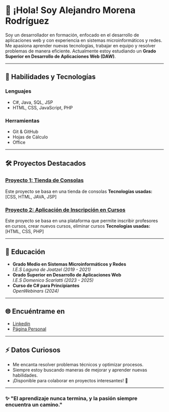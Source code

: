 # 👋 ¡Hola! Soy Alejandro Morena Rodríguez  

Soy un desarrollador en formación, enfocado en el desarrollo de aplicaciones web y con experiencia en sistemas microinformáticos y redes. Me apasiona aprender nuevas tecnologías, trabajar en equipo y resolver problemas de manera eficiente. Actualmente estoy estudiando un **Grado Superior en Desarrollo de Aplicaciones Web (DAW)**.

---

## 🚀 Habilidades y Tecnologías  
### Lenguajes  
- C#, Java, SQL, JSP  
- HTML, CSS, JavaScript, PHP  

### Herramientas  
- Git & GitHub  
- Hojas de Cálculo  
- Office  

---

## 🛠 Proyectos Destacados  

### [Proyecto 1: Tienda de Consolas](#)
Este proyecto se basa en una tienda de consolas
**Tecnologías usadas:** [CSS, HTML, JAVA, JSP]  

### [Proyecto 2: Aplicación de Inscripción en Cursos](#)
Este proyecto se basa en una plataforma que permite inscribir profesores en cursos,
crear nuevos cursos, eliminar cursos
**Tecnologías usadas:** [HTML, CSS, PHP]  

---

## 📜 Educación  
- **Grado Medio en Sistemas Microinformáticos y Redes**  
  *I.E.S Laguna de Joatzel (2019 - 2021)*  
- **Grado Superior en Desarrollo de Aplicaciones Web**  
  *I.E.S Domenico Scarlatti (2023 - 2025)*  
- **Curso de C# para Principiantes**  
  *OpenWebinars (2024)*  

---

## 🌐 Encuéntrame en  
- [Linkedin](https://www.linkedin.com)
- [Página Personal](https://www.alexmorena.es)

---

## ⚡ Datos Curiosos  
- Me encanta resolver problemas técnicos y optimizar procesos.  
- Siempre estoy buscando maneras de mejorar y aprender nuevas habilidades.  
- ¡Disponible para colaborar en proyectos interesantes! 🚀  

---

### ✨ "El aprendizaje nunca termina, y la pasión siempre encuentra un camino."
